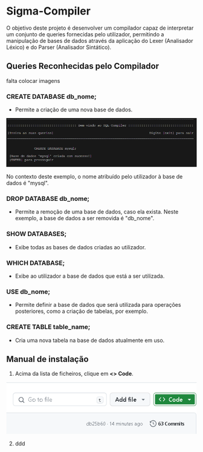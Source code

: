 # Sigma-Compiler
O objetivo deste projeto é desenvolver um compilador capaz de interpretar um conjunto de queries fornecidas pelo utilizador, permitindo a manipulação de bases de dados através da aplicação do Lexer (Analisador Léxico) e do Parser (Analisador Sintático).

## Queries Reconhecidas pelo Compilador
falta colocar imagens
### CREATE DATABASE db_nome;
- Permite a criação de uma nova base de dados. 

<p align="center">
  <img src="https://github.com/AfonsoPaula/Sigma-compiler/blob/fd390d2dcc6ae6430f4f93ab0b0c1b106ee7facf/create.png"/>
</p>

No contexto deste exemplo, o nome atribuído pelo utilizador à base de dados é "mysql".
### DROP DATABASE db_nome;
- Permite a remoção de uma base de dados, caso ela exista. Neste exemplo, a base de dados a ser removida é "db_nome".
### SHOW DATABASES;
- Exibe todas as bases de dados criadas ao utilizador.
### WHICH DATABASE;
- Exibe ao utilizador a base de dados que está a ser utilizada.
### USE db_nome;
- Permite definir a base de dados que será utilizada para operações posteriores, como a criação de tabelas, por exemplo.
### CREATE TABLE table_name;
- Cria uma nova tabela na base de dados atualmente em uso.

## Manual de instalação
1. Acima da lista de ficheiros, clique em **<> Code**.

<p align="center">
  <img src="https://github.com/AfonsoPaula/Sigma-compiler/blob/1a473a6edc439fdb85e4fc6d27a1d24d8b4505ff/p1.png"/>
</p>

2. ddd
   


  
